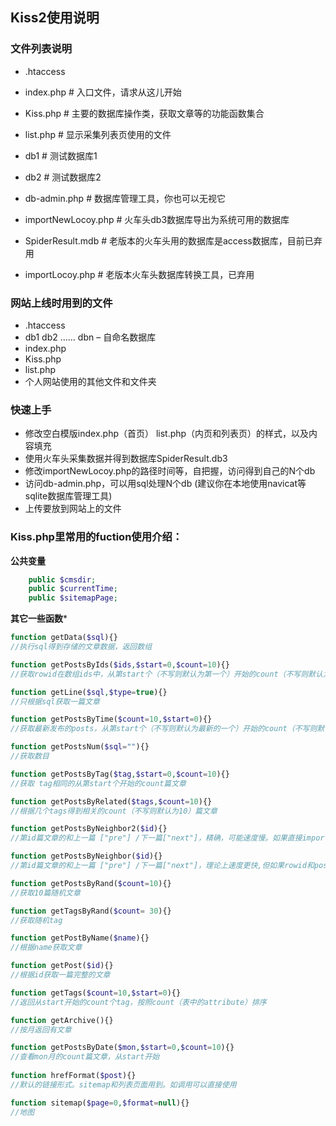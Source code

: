 ## Kiss2使用说明

### 文件列表说明

- .htaccess 
- index.php # 入口文件，请求从这儿开始
- Kiss.php # 主要的数据库操作类，获取文章等的功能函数集合
- list.php # 显示采集列表页使用的文件

- db1 # 测试数据库1
- db2 # 测试数据库2
- db-admin.php # 数据库管理工具，你也可以无视它
- importNewLocoy.php # 火车头db3数据库导出为系统可用的数据库

- SpiderResult.mdb # 老版本的火车头用的数据库是access数据库，目前已弃用
- importLocoy.php # 老版本火车头数据库转换工具，已弃用


### 网站上线时用到的文件
- .htaccess
- db1 db2 …… dbn – 自命名数据库
- index.php
- Kiss.php
- list.php
- 个人网站使用的其他文件和文件夹

### 快速上手

- 修改空白模版index.php（首页） list.php（内页和列表页）的样式，以及内容填充
- 使用火车头采集数据并得到数据库SpiderResult.db3
- 修改importNewLocoy.php的路径时间等，自把握，访问得到自己的N个db
- 访问db-admin.php，可以用sql处理N个db (建议你在本地使用navicat等sqlite数据库管理工具)
- 上传要放到网站上的文件

### Kiss.php里常用的fuction使用介绍：

**公共变量**

```php
	public $cmsdir;
	public $currentTime;
	public $sitemapPage;
```

**其它一些函数***

```php
function getData($sql){}
//执行sql得到存储的文章数据，返回数组

function getPostsByIds($ids,$start=0,$count=10){} 
//获取rowid在数组ids中，从第start个（不写则默认为第一个）开始的count（不写则默认为10）篇文章

function getLine($sql,$type=true){}
//只根据sql获取一篇文章

function getPostsByTime($count=10,$start=0){}
//获取最新发布的posts，从第start个（不写则默认为最新的一个）开始的count（不写则默认为10）篇文章

function getPostsNum($sql=""){}
//获取数目

function getPostsByTag($tag,$start=0,$count=10){}
//获取 tag相同的从第start个开始的count篇文章

function getPostsByRelated($tags,$count=10){} 
//根据几个tags得到相关的count（不写则默认为10）篇文章

function getPostsByNeighbor2($id){}
//第id篇文章的和上一篇 ["pre"] /下一篇["next"]，精确，可能速度慢。如果直接import的db，建议用下一个

function getPostsByNeighbor($id){}
//第id篇文章的和上一篇 ["pre"] /下一篇["next"]，理论上速度更快,但如果rowid和posttime不成正比，会不准确

function getPostsByRand($count=10){}
//获取10篇随机文章

function getTagsByRand($count= 30){}
//获取随机tag

function getPostByName($name){}
//根据name获取文章

function getPost($id){}
//根据id获取一篇完整的文章

function getTags($count=10,$start=0){}
//返回从start开始的count个tag，按照count（表中的attribute）排序

function getArchive(){}
//按月返回有文章

function getPostsByDate($mon,$start=0,$count=10){}
//查看mon月的count篇文章，从start开始
	
function hrefFormat($post){}
//默认的链接形式。sitemap和列表页面用到。如调用可以直接使用

function sitemap($page=0,$format=null){}
//地图
```